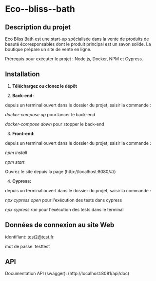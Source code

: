 # Eco--bliss--bath
## Description du projet 

Eco Bliss Bath est une start-up spécialisée dans la vente de produits de beauté écoresponsables dont le produit principal est un savon solide. La boutique prépare un site de vente en ligne.

Prérequis pour exécuter le projet : Node.js, Docker, NPM et Cypress.

## Installation
1. **Téléchargez ou clonez le dépôt**

2. **Back-end:**

depuis un terminal ouvert dans le dossier du projet, saisir la commande :

_docker-compose up_ pour lancer le back-end

_docker-compose down_ pour stopper le back-end

3. **Front-end:** 

depuis un terminal ouvert dans le dossier du projet, saisir la commande :

_npm install_

_npm start_

Ouvrez le site depuis la page (http://localhost:8080/#/)

4. **Cypress:**
   
depuis un terminal ouvert dans le dossier du projet, saisir la commande :

_npx cypress open_ pour l'exécution des tests dans cypress

_npx cypress run_ pour l'exécution des tests dans le terminal

## Données de connexion au site Web
identifiant: test2@test.fr

mot de passe: testtest

## API

Documentation API (swagger): (http://localhost:8081/api/doc)


